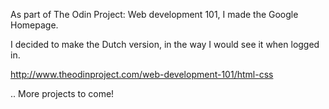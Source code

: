 
As part of The Odin Project: Web development 101, I made the Google Homepage.

I decided to make the Dutch version, in the way I would see it when logged in.

http://www.theodinproject.com/web-development-101/html-css

.. More projects to come!
